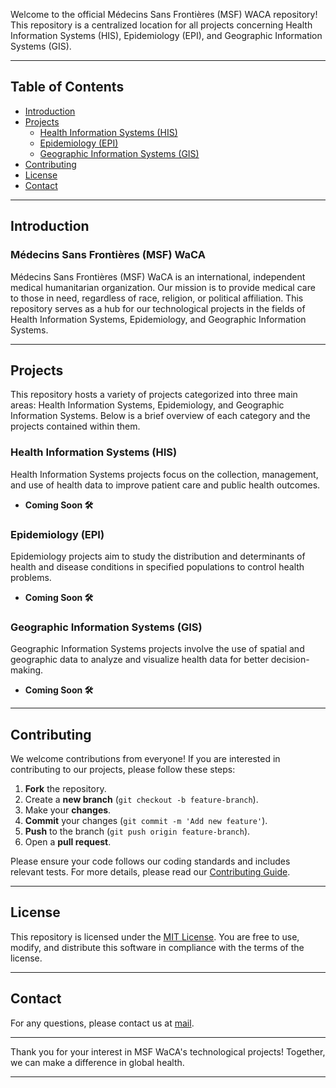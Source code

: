 

Welcome to the official Médecins Sans Frontières (MSF) WACA repository! This repository is a centralized location for all projects concerning Health Information Systems (HIS), Epidemiology (EPI), and Geographic Information Systems (GIS).

---

## Table of Contents
- [Introduction](#introduction)
- [Projects](#projects)
  - [Health Information Systems (HIS)](#health-information-systems-his)
  - [Epidemiology (EPI)](#epidemiology-epi)
  - [Geographic Information Systems (GIS)](#geographic-information-systems-gis)
- [Contributing](#contributing)
- [License](#license)
- [Contact](#contact)

---

## Introduction
### Médecins Sans Frontières (MSF) WaCA
Médecins Sans Frontières (MSF) WaCA is an international, independent medical humanitarian organization. Our mission is to provide medical care to those in need, regardless of race, religion, or political affiliation. This repository serves as a hub for our technological projects in the fields of Health Information Systems, Epidemiology, and Geographic Information Systems.

---

## Projects
This repository hosts a variety of projects categorized into three main areas: Health Information Systems, Epidemiology, and Geographic Information Systems. Below is a brief overview of each category and the projects contained within them.

### Health Information Systems (HIS)
Health Information Systems projects focus on the collection, management, and use of health data to improve patient care and public health outcomes.

- **Coming Soon 🛠️**

### Epidemiology (EPI)
Epidemiology projects aim to study the distribution and determinants of health and disease conditions in specified populations to control health problems.

- **Coming Soon 🛠️**

### Geographic Information Systems (GIS)
Geographic Information Systems projects involve the use of spatial and geographic data to analyze and visualize health data for better decision-making.

- **Coming Soon 🛠️**

---

## Contributing
We welcome contributions from everyone! If you are interested in contributing to our projects, please follow these steps:

1. **Fork** the repository.
2. Create a **new branch** (`git checkout -b feature-branch`).
3. Make your **changes**.
4. **Commit** your changes (`git commit -m 'Add new feature'`).
5. **Push** to the branch (`git push origin feature-branch`).
6. Open a **pull request**.

Please ensure your code follows our coding standards and includes relevant tests. For more details, please read our [Contributing Guide](link-to-contributing-guide).

---

## License
This repository is licensed under the [MIT License](LICENSE). You are free to use, modify, and distribute this software in compliance with the terms of the license.

---

## Contact
For any questions, please contact us at [mail](msfw-epi-data-gis@waca.msf.org).

---

Thank you for your interest in MSF WaCA's technological projects! Together, we can make a difference in global health.

---
